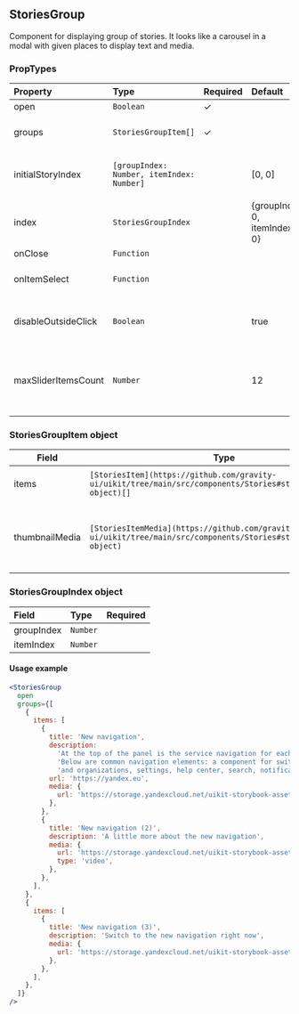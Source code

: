 ## StoriesGroup

Component for displaying group of stories. It looks like a carousel in a modal with given places to display text and media.

### PropTypes

| Property            | Type                                      | Required | Default                       | Description                                                   |
| :------------------ | :---------------------------------------- | :------- | :---------------------------- | :------------------------------------------------------------ |
| open                | `Boolean`                                 | ✓        |                               | Visibility flag                                               |
| groups              | `StoriesGroupItem[]`                      | ✓        |                               | List of groups of stories to display                          |
| initialStoryIndex   | `[groupIndex: Number, itemIndex: Number]` |          | [0, 0]                        | [DEPRECATED] Initial index of the first story to be displayed |
| index               | `StoriesGroupIndex`                       |          | {groupIndex: 0, itemIndex: 0} | Index of the current story to be displayed                    |
| onClose             | `Function`                                |          |                               | Action on close                                               |
| onItemSelect        | `Function`                                |          |                               | Action when switching to story                                |
| disableOutsideClick | `Boolean`                                 |          | true                          | If `true`, do not close stories on click outside              |
| maxSliderItemsCount | `Number`                                  |          | 12                            | Positive maximum number of slider thumbnails on the screen    |

### StoriesGroupItem object

| Field          | Type                                                                                                               | Required | Default | Description                                                                                |
| -------------- | ------------------------------------------------------------------------------------------------------------------ | -------- | ------- | ------------------------------------------------------------------------------------------ |
| items          | `[StoriesItem](https://github.com/gravity-ui/uikit/tree/main/src/components/Stories#storiesitem-object)[]`         |          |         | Array of items as in `Stories` component                                                   |
| thumbnailMedia | `[StoriesItemMedia](https://github.com/gravity-ui/uikit/tree/main/src/components/Stories#storiesitemmedia-object)` |          |         | Media content for preview, otherwise first StoriesItem.media from StoriesItem will be used |

### StoriesGroupIndex object

| Field      | Type     | Required |
| :--------- | :------- | :------- |
| groupIndex | `Number` |          |
| itemIndex  | `Number` |          |

#### Usage example

```jsx harmony
<StoriesGroup
  open
  groups={[
    {
      items: [
        {
          title: 'New navigation',
          description:
            'At the top of the panel is the service navigation for each service. ' +
            'Below are common navigation elements: a component for switching between accounts ' +
            'and organizations, settings, help center, search, notifications, favorites.',
          url: 'https://yandex.eu',
          media: {
            url: 'https://storage.yandexcloud.net/uikit-storybook-assets/story-picture-2.png',
          },
        },
        {
          title: 'New navigation (2)',
          description: 'A little more about the new navigation',
          media: {
            url: 'https://storage.yandexcloud.net/uikit-storybook-assets/sample_960x400_ocean_with_audio.mp4',
            type: 'video',
          },
        },
      ],
    },
    {
      items: [
        {
          title: 'New navigation (3)',
          description: 'Switch to the new navigation right now',
          media: {
            url: 'https://storage.yandexcloud.net/uikit-storybook-assets/story-picture-4.png',
          },
        },
      ],
    },
  ]}
/>
```
